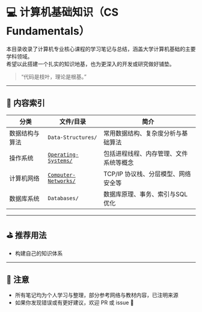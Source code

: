 # 💻 计算机基础知识（CS Fundamentals）

本目录收录了计算机专业核心课程的学习笔记与总结，涵盖大学计算机基础的主要学科领域。  
希望以此搭建一个扎实的知识地基，也为更深入的开发或研究做好铺垫。

> “代码是枝叶，理论是根基。”

---

## 📘 内容索引

| 分类 | 文件/目录 | 简介 |
|------|-----------|------|
| 数据结构与算法 | `Data-Structures/` | 常用数据结构、复杂度分析与基础算法 |
| 操作系统 | [`Operating-Systems/`](./Operating-Systems) | 包括进程线程、内存管理、文件系统等概念 |
| 计算机网络 | [`Computer-Networks/`](./Computer-Networks) | TCP/IP 协议栈、分层模型、网络安全等 |
| 数据库系统 | `Databases/` | 数据库原理、事务、索引与SQL优化 |

---

## ⛳ 推荐用法

- 构建自己的知识体系

---

## 📌 注意

- 所有笔记均为个人学习与整理，部分参考网络与教材内容，已注明来源
- 如果你发现错误或有更好建议，欢迎 PR 或 issue 🙌


